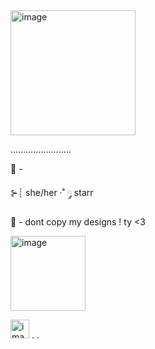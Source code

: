  <img width="200" alt="image" src="https://github.com/user-attachments/assets/882c40f0-3819-406b-81ea-1e3ba62fb54f" />

........................

🍓 -

 ⊱┊  she/her    ·˚ ༘ starr

💌 - dont copy my designs ! ty <3

<img width="120" alt="image" src="https://github.com/user-attachments/assets/5830a6b9-eac2-4cc0-9f78-77d510128ec5" />

<img width="30" alt="image" src="https://github.com/user-attachments/assets/dff9fdc9-1e23-446d-9bd9-c8198437739c" /> . .

